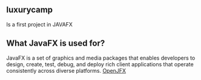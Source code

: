 ## luxurycamp
Is a first project in JAVAFX 

## What JavaFX is used for?
JavaFX is a set of graphics and media packages that enables developers to design, create, test, debug, and deploy rich client applications that operate consistently across diverse platforms. 
<a href="https://openjfx.io/">OpenJFX</a>
